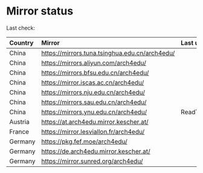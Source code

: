 <script src="./time.js"></script>
# Mirror status
Last check: <script type="text/javascript">localize(1691482897.0934055);</script>

|Country|Mirror|Last update|
|:------|:-----|:----------|
|China|https://mirrors.tuna.tsinghua.edu.cn/arch4edu/|<script type="text/javascript">localize(1691432974);</script>|
|China|https://mirrors.aliyun.com/arch4edu/|<script type="text/javascript">localize(1691389813);</script>|
|China|https://mirrors.bfsu.edu.cn/arch4edu/|<script type="text/javascript">localize(1691432974);</script>|
|China|https://mirror.iscas.ac.cn/arch4edu/|<script type="text/javascript">localize(1691432974);</script>|
|China|https://mirrors.nju.edu.cn/arch4edu/|<script type="text/javascript">localize(1691432974);</script>|
|China|https://mirrors.sau.edu.cn/arch4edu/|<script type="text/javascript">localize(1691432974);</script>|
|China|https://mirrors.ynu.edu.cn/arch4edu/|ReadTimeout|
|Austria|https://at.arch4edu.mirror.kescher.at/|<script type="text/javascript">localize(1691432974);</script>|
|France|https://mirror.lesviallon.fr/arch4edu/|<script type="text/javascript">localize(1689402753);</script>|
|Germany|https://pkg.fef.moe/arch4edu/|<script type="text/javascript">localize(1691432974);</script>|
|Germany|https://de.arch4edu.mirror.kescher.at/|<script type="text/javascript">localize(1691432974);</script>|
|Germany|https://mirror.sunred.org/arch4edu/|<script type="text/javascript">localize(1691432974);</script>|

<script src="./tablefilter/tablefilter.js"></script>
<script src="./table.js"></script>